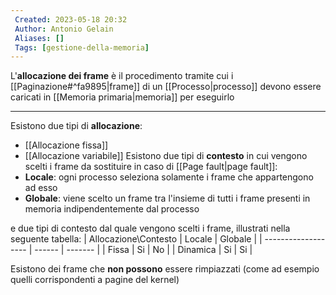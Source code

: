 ```yaml
---
 Created: 2023-05-18 20:32
 Author: Antonio Gelain
 Aliases: []
 Tags: [gestione-della-memoria]
---
```


L'**allocazione dei frame** è il procedimento tramite cui i [[Paginazione#^fa9895|frame]] di un [[Processo|processo]] devono essere caricati in [[Memoria primaria|memoria]] per eseguirlo

---

Esistono due tipi di **allocazione**:
- [[Allocazione fissa]]
- [[Allocazione variabile]]
Esistono due tipi di **contesto** in cui vengono scelti i frame da sostituire in caso di [[Page fault|page fault]]:
- **Locale**: ogni processo seleziona solamente i frame che appartengono ad esso
- **Globale**: viene scelto un frame tra l'insieme di tutti i frame presenti in memoria indipendentemente dal processo

e due tipi di contesto dal quale vengono scelti i frame, illustrati nella seguente tabella:
| Allocazione\Contesto | Locale | Globale |
| ------------------- | ------ | ------- |
| Fissa               | Si     | No      |
| Dinamica            | Si     | Si      |

Esistono dei frame che **non possono** essere rimpiazzati (come ad esempio quelli corrispondenti a pagine del kernel)